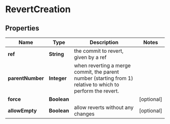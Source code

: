 

# RevertCreation


## Properties

Name | Type | Description | Notes
------------ | ------------- | ------------- | -------------
**ref** | **String** | the commit to revert, given by a ref | 
**parentNumber** | **Integer** | when reverting a merge commit, the parent number (starting from 1) relative to which to perform the revert. | 
**force** | **Boolean** |  |  [optional]
**allowEmpty** | **Boolean** | allow reverts without any changes |  [optional]



